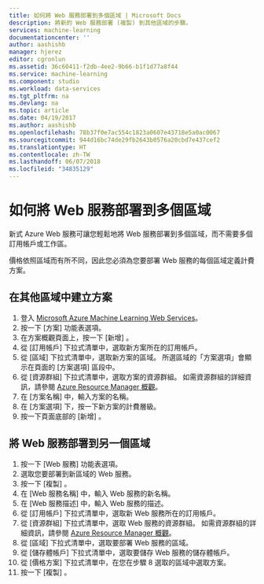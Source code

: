 ```yaml
---
title: 如何將 Web 服務部署到多個區域 | Microsoft Docs
description: 將新的 Web 服務部署 (複製) 到其他區域的步驟。
services: machine-learning
documentationcenter: ''
author: aashishb
manager: hjerez
editor: cgronlun
ms.assetid: 36c60411-f2db-4ee2-9b66-b1f1d77a8f44
ms.service: machine-learning
ms.component: studio
ms.workload: data-services
ms.tgt_pltfrm: na
ms.devlang: na
ms.topic: article
ms.date: 04/19/2017
ms.author: aashishb
ms.openlocfilehash: 78b37f0e7ac554c1823a0607e43718e5a0ac0067
ms.sourcegitcommit: 944d16bc74de29fb2643b0576a20cbd7e437cef2
ms.translationtype: HT
ms.contentlocale: zh-TW
ms.lasthandoff: 06/07/2018
ms.locfileid: "34835129"
---
```

# <a name="how-to-deploy-a-web-service-to-multiple-regions"></a>如何將 Web 服務部署到多個區域
新式 Azure Web 服務可讓您輕鬆地將 Web 服務部署到多個區域，而不需要多個訂用帳戶或工作區。 

價格依照區域而有所不同，因此您必須為您要部署 Web 服務的每個區域定義計費方案。

## <a name="to-create-a-plan-in-another-region"></a>在其他區域中建立方案
1. 登入 [Microsoft Azure Machine Learning Web Services](https://services.azureml.net/)。
2. 按一下 [方案]  功能表選項。
3. 在方案概觀頁面上，按一下 [新增] 。
4. 從 [訂用帳戶]  下拉式清單中，選取新方案所在的訂用帳戶。
5. 從 [區域]  下拉式清單中，選取新方案的區域。 所選區域的「方案選項」會顯示在頁面的 [方案選項]  區段中。
6. 從 [資源群組]  下拉式清單中，選取方案的資源群組。 如需資源群組的詳細資訊，請參閱 [Azure Resource Manager 概觀](../../azure-resource-manager/resource-group-overview.md)。
7. 在 [方案名稱]  中，輸入方案的名稱。
8. 在 [方案選項] 下，按一下新方案的計費層級。
9. 按一下頁面底部的 [新增] 。

## <a name="deploying-the-web-service-to-another-region"></a>將 Web 服務部署到另一個區域
1. 按一下 [Web 服務]  功能表選項。
2. 選取您要部署到新區域的 Web 服務。
3. 按一下 [複製] 。
4. 在 [Web 服務名稱] 中，輸入 Web 服務的新名稱。
5. 在 [Web 服務描述] 中，輸入 Web 服務的描述。
6. 從 [訂用帳戶]  下拉式清單中，選取新 Web 服務所在的訂用帳戶。
7. 從 [資源群組]  下拉式清單中，選取 Web 服務的資源群組。 如需資源群組的詳細資訊，請參閱 [Azure Resource Manager 概觀](../../azure-resource-manager/resource-group-overview.md)。
8. 從 [區域]  下拉式清單中，選取要部署 Web 服務的區域。
9. 從 [儲存體帳戶]  下拉式清單中，選取要儲存 Web 服務的儲存體帳戶。
10. 從 [價格方案]  下拉式清單中，在您在步驟 8 選取的區域中選取方案。
11. 按一下 [複製] 。

